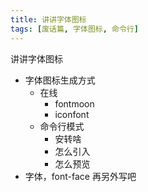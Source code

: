 ```yaml
---
title: 讲讲字体图标
tags: [废话篇, 字体图标, 命令行]
---
```


讲讲字体图标

- 字体图标生成方式
	- 在线
		- fontmoon
		- iconfont
	- 命令行模式
		- 安转啥
		- 怎么引入
		- 怎么预览
- 字体，font-face 再另外写吧
